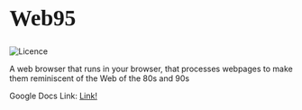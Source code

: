 <h1 style="font-family: 'VT323'; font-size: 40px;">Web95</h1>

![Licence](https://img.shields.io/github/license/Juicy-Jaguars/summer-code-jam-2020)

A web browser that runs in your browser, that processes webpages to make them reminiscent of the Web of the 80s and 90s

Google Docs Link: [Link!](https://docs.google.com/document/d/1Al2sDmeRiVlSAbw2IvUGYunUmJly97lBsZy_CnSjtic/edit?usp=sharing)

<link href="https://fonts.googleapis.com/css2?family=VT323&display=swap" rel="stylesheet">
